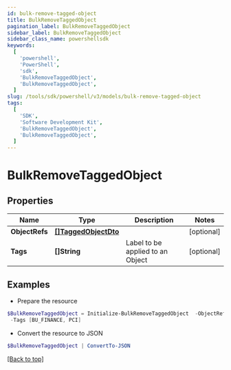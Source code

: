 ```yaml
---
id: bulk-remove-tagged-object
title: BulkRemoveTaggedObject
pagination_label: BulkRemoveTaggedObject
sidebar_label: BulkRemoveTaggedObject
sidebar_class_name: powershellsdk
keywords:
  [
    'powershell',
    'PowerShell',
    'sdk',
    'BulkRemoveTaggedObject',
    'BulkRemoveTaggedObject',
  ]
slug: /tools/sdk/powershell/v3/models/bulk-remove-tagged-object
tags:
  [
    'SDK',
    'Software Development Kit',
    'BulkRemoveTaggedObject',
    'BulkRemoveTaggedObject',
  ]
---
```


# BulkRemoveTaggedObject

## Properties

| Name | Type | Description | Notes |
| --- | --- | --- | --- |
| **ObjectRefs** | [**[]TaggedObjectDto**](tagged-object-dto) |  | [optional] |
| **Tags** | **[]String** | Label to be applied to an Object | [optional] |

## Examples

- Prepare the resource

```powershell
$BulkRemoveTaggedObject = Initialize-BulkRemoveTaggedObject  -ObjectRefs null `
 -Tags [BU_FINANCE, PCI]
```

- Convert the resource to JSON

```powershell
$BulkRemoveTaggedObject | ConvertTo-JSON
```

[[Back to top]](#)
